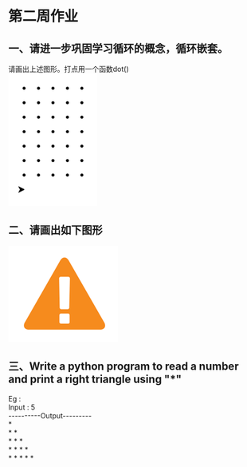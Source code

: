 # 第二周作业
## 一、请进一步巩固学习循环的概念，循环嵌套。  
  
请画出上述图形。打点用一个函数dot()  
![](./作业图片/作业1.png)
## 二、请画出如下图形  
![](./作业图片/作业2.png)  
## 三、Write a python program to read a number and print a right triangle using "*"  
Eg :  
Input : 5  
----------Output---------  
\*  
\* \*  
\* \* \*  
\* \* \* \*  
\* \* \* \* \*  
